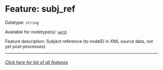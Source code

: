 # Feature: subj_ref

Datatype: `string`

Available for nodetype(s): [`word`](wordnodefeatures.md)

Feature description: Subject reference (to nodeID in XML source data, not yet post-processes)

---
###### [Click here for list of all features](home.md)
